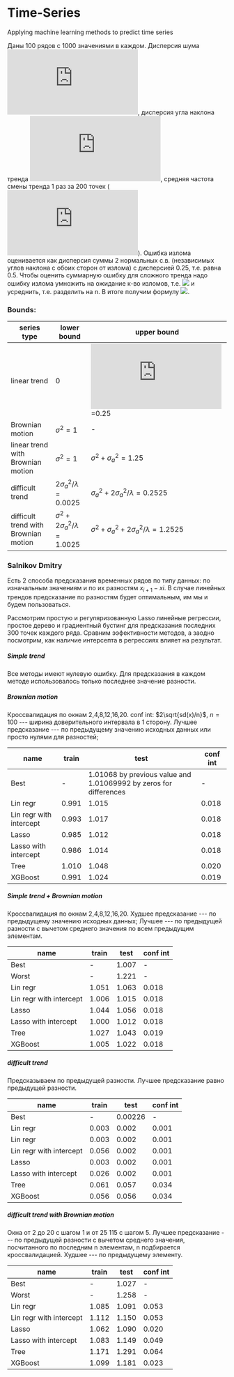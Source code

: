# Time-Series
Applying machine learning methods to predict time series

Даны 100 рядов с 1000 значениями в каждом.
Дисперсия шума ![](http://latex.codecogs.com/gif.latex?%5Csigma%5E2%3D1), дисперсия угла наклона тренда ![](http://latex.codecogs.com/gif.latex?%5Csigma_%7Ba%7D%5E%7B2%7D), средняя частота смены тренда 1 раз за 200 точек (![](http://latex.codecogs.com/gif.latex?%5Clambda%3D200)).
Ошибка излома оценивается как дисперсия суммы 2 нормальных с.в. (независимых углов наклона с обоих сторон от излома) с дисперсией 0.25, т.е. равна 0.5. Чтобы оценить суммарную ошибку для сложного тренда надо ошибку излома умножить на ожидание к-во изломов, т.е. ![](http://www.sciweavers.org/upload/Tex2Img_1557520421/render.png) и усреднить, т.е. разделить на n. В итоге получим формулу ![](http://www.sciweavers.org/upload/Tex2Img_1557520514/render.png).

### Bounds:
series type | lower bound | upper bound
--- | --- | ---
linear trend | 0 | ![](http://latex.codecogs.com/gif.latex?%5Csigma_%7Ba%7D%5E%7B2%7D)=0.25
Brownian motion | $\sigma^2=1$ | -
linear trend with Brownian motion | $\sigma^2=1$ | $\sigma^2+\sigma_a^2=1.25$
difficult trend | $2\sigma_a^2/\lambda=0.0025$ | $\sigma_a^2+2\sigma_a^2/\lambda=0.2525$
difficult trend with Brownian motion | $\sigma^2 +2\sigma_a^2/\lambda=1.0025$ |  $\sigma^2 +\sigma_a^2+ 2\sigma_a^2/\lambda=1.2525$

### Salnikov Dmitry
Есть 2 способа предсказания временных рядов по типу данных: по изначальным значениям и по их разностям $x_{i+1}-x{i}$. В случае линейных трендов предсказание по разностям будет оптимальным, им мы и будем пользоваться.

Рассмотрим простую и регуляризованную Lasso линейные регрессии, простое дерево и градиентный бустинг для предсказания последних 300 точек каждого ряда. Сравним ээфективности методов, а заодно посмотрим, как наличие интерсепта в регрессиях влияет на результат.

##### Simple trend
Все методы имеют нулевую ошибку.
Для предсказания в каждом методе использовалось только последнее значение разности.

##### Brownian motion
Кроссвалидация по окнам 2,4,8,12,16,20.
conf int: $2\sqrt{sd(x)/n}$, $n=100$ --- ширина доверительного интервала в 1 сторону.
Лучшее предсказание --- по предыдущему значению исходных данных или просто нулями для разностей;

name | train | test | conf int
--- | --- | --- | ---
Best | - | 1.01068 by previous value and 1.01069992 by zeros for differences | -
Lin regr | 0.991 | 1.015 | 0.018
Lin regr with intercept | 0.993 | 1.017 | 0.018
Lasso | 0.985 | 1.012 | 0.018
Lasso with intercept | 0.986 | 1.014 | 0.018
Tree | 1.010 | 1.048 | 0.020
XGBoost | 0.991 | 1.024 | 0.019

##### Simple trend + Brownian motion
Кроссвалидация по окнам 2,4,8,12,16,20.
Худшее предсказание --- по предыдущему значению исходных данных;
Лучшее --- по предыдущей разности с вычетом среднего значения по всем предыдущим элементам.

name | train | test | conf int
--- | --- | --- | ---
Best | - | 1.007 | -
Worst | - | 1.221 | -
Lin regr | 1.051 | 1.063 | 0.018
Lin regr with intercept | 1.006 | 1.015 | 0.018
Lasso | 1.044 | 1.056 | 0.018
Lasso with intercept | 1.000 | 1.012 | 0.018
Tree | 1.027 | 1.043 | 0.019
XGBoost | 1.005 | 1.022 | 0.018

##### difficult trend
Предсказываем по предыдущей разности.
Лучшее предсказание равно предыдущей разности.

name | train | test | conf int
--- | --- | --- | ---
Best | - | 0.00226 | -
Lin regr | 0.003 | 0.002 | 0.001
Lin regr | 0.003 | 0.002 | 0.001
Lin regr with intercept | 0.056 | 0.002 | 0.001
Lasso | 0.003 | 0.002 | 0.001
Lasso with intercept | 0.026 | 0.002 | 0.001
Tree | 0.061 | 0.057 | 0.034
XGBoost | 0.056 | 0.056 | 0.034

##### difficult trend with Brownian motion
Окна от 2 до 20 с шагом 1 и от 25 115 с шагом 5.
Лучшее предсказание --- по предыдущей разности с вычетом среднего значения, посчитанного по последним n элементам, n подбирается кроссвалидацией.
Худшее --- по предыдущему элементу.

name | train | test | conf int
--- | --- | --- | ---
Best | - | 1.027 | -
Worst | - | 1.258 | -
Lin regr | 1.085 | 1.091 | 0.053
Lin regr with intercept | 1.112 | 1.150 | 0.053
Lasso | 1.062 | 1.090 | 0.020
Lasso with intercept | 1.083 | 1.149 | 0.049
Tree | 1.171 | 1.291 | 0.064
XGBoost | 1.099 | 1.181 | 0.023
